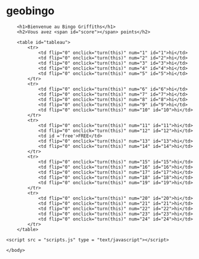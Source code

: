 # geobingo
<html>
    <head>
        <title>AP Human Geography Bingo</title>
        <meta charset = "utf-8">
        <link href = "style.css" rel = "stylesheet">
    </head>
    <body >

        <h1>Bienvenue au Bingo Griffiths</h1>
        <h2>Vous avez <span id="score"></span> points</h2>

        <table id="tableau">
            <tr>
                <td flip="0" onclick="turn(this)" num="1" id="1">hi</td>
                <td flip="0" onclick="turn(this)" num="2" id="2">hi</td>
                <td flip="0" onclick="turn(this)" num="3" id="3">hi</td>
                <td flip="0" onclick="turn(this)" num="4" id="4">hi</td>
                <td flip="0" onclick="turn(this)" num="5" id="5">hi</td>
            </tr>
            <tr>
                <td flip="0" onclick="turn(this)" num="6" id="6">hi</td>
                <td flip="0" onclick="turn(this)" num="7" id="7">hi</td>
                <td flip="0" onclick="turn(this)" num="8" id="8">hi</td>
                <td flip="0" onclick="turn(this)" num="9" id="9">hi</td>
                <td flip="0" onclick="turn(this)" num="10" id="10">hi</td>
            </tr>
            <tr>
                <td flip="0" onclick="turn(this)" num="11" id="11">hi</td>
                <td flip="0" onclick="turn(this)" num="12" id="12">hi</td>
                <td id ='free'>FREE</td>
                <td flip="0" onclick="turn(this)" num="13" id="13">hi</td>
                <td flip="0" onclick="turn(this)" num="14" id="14">hi</td>
            </tr>
            <tr>
                <td flip="0" onclick="turn(this)" num="15" id="15">hi</td>
                <td flip="0" onclick="turn(this)" num="16" id="16">hi</td>
                <td flip="0" onclick="turn(this)" num="17" id="17">hi</td>
                <td flip="0" onclick="turn(this)" num="18" id="18">hi</td>
                <td flip="0" onclick="turn(this)" num="19" id="19">hi</td>
            </tr>
            <tr>
                <td flip="0" onclick="turn(this)" num="20" id="20">hi</td>
                <td flip="0" onclick="turn(this)" num="21" id="21">hi</td>
                <td flip="0" onclick="turn(this)" num="22" id="22">hi</td>
                <td flip="0" onclick="turn(this)" num="23" id="23">hi</td>
                <td flip="0" onclick="turn(this)" num="24" id="24">hi</td>
            </tr>
        </table>

    <script src = "scripts.js" type = "text/javascript"></script>

    </body>
</html>


